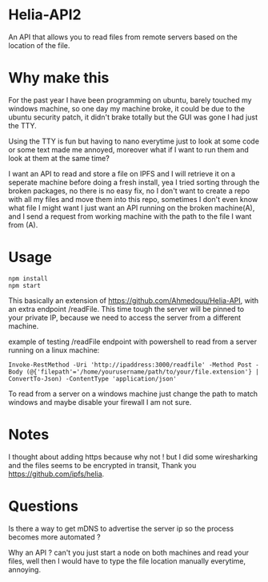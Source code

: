 # Helia-API2

An API that allows you to read files from remote servers based on the location of the file.

# Why make this

For the past year I have been programming on ubuntu, barely touched my windows machine, so one day my machine broke, it could be due to the ubuntu security patch, it didn't brake totally but the GUI was gone I had just the TTY.

Using the TTY is fun but having to nano everytime just to look at some code or some text made me annoyed, moreover what if I want to run them and look at them at the same time?

I want an API to read and store a file on IPFS and I will retrieve it on a seperate machine before doing a fresh install, yea I tried sorting through the broken packages, no there is no easy fix, no I don't want to create a repo with all my files and move them into this repo, sometimes I don't even know what file I might want I just want an API running on the broken machine(A), and I send a request from working machine with the path to the file I want from (A).

# Usage 
```
npm install
npm start
```
This basically an extension of https://github.com/Ahmedouu/Helia-API, with an extra endpoint /readFile. 
This time tough the server will be pinned to your private IP, because we need to access the server from a different machine.

example of testing /readFile endpoint with powershell to read from a server running on a linux machine:

```
Invoke-RestMethod -Uri 'http://ipaddress:3000/readfile' -Method Post -Body (@{'filepath'='/home/yourusername/path/to/your/file.extension'} | ConvertTo-Json) -ContentType 'application/json'
```
To read from a server on a windows machine just change the path to match windows and maybe disable your firewall I am not sure.

# Notes

I thought about adding https because why not ! but I did some wiresharking and the files seems to be encrypted in transit, Thank you https://github.com/ipfs/helia.

# Questions

Is there a way to get mDNS to advertise the server ip so the process becomes more automated ?

Why an API ? can't you just start a node on both machines and read your files, well then I would have to type the file location manually everytime, annoying.

